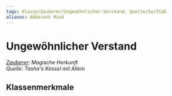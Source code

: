 ```yaml
---
tags: Klasse/Zauberer/Ungewöhnlicher-Verstand, Quelle/5e/TCoE
aliases: Abberant Mind
---
```

Ungewöhnlicher Verstand
=======================

[_Zauberer_](../Zauberer.md)_: Magische Herkunft_  
_Quelle: Tasha's Kessel mit Allem_

Klassenmerkmale
---------------